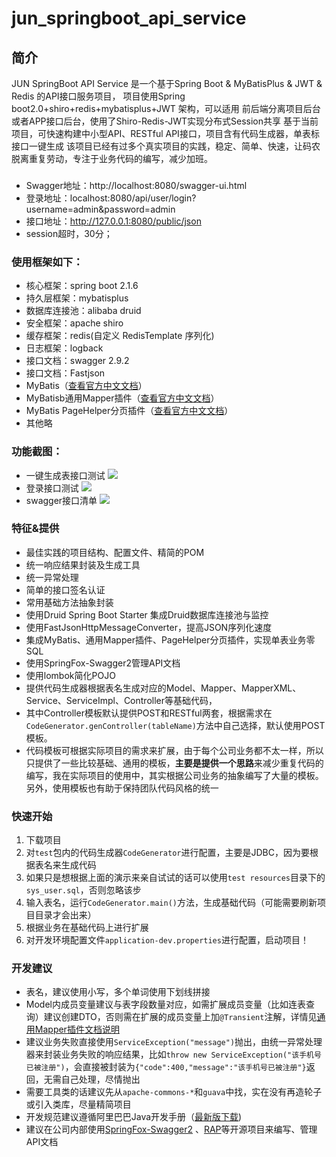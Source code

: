 # jun_springboot_api_service 

## 简介
JUN SpringBoot API Service 是一个基于Spring Boot & MyBatisPlus & JWT  &  Redis  的API接口服务项目，
项目使用Spring boot2.0+shiro+redis+mybatisplus+JWT 架构，可以适用 前后端分离项目后台或者APP接口后台，使用了Shiro-Redis-JWT实现分布式Session共享
基于当前项目，可快速构建中小型API、RESTful API接口，项目含有代码生成器，单表标接口一键生成
该项目已经有过多个真实项目的实践，稳定、简单、快速，让码农脱离重复劳动，专注于业务代码的编写，减少加班。

###
- Swagger地址：http://localhost:8080/swagger-ui.html
- 登录地址：localhost:8080/api/user/login?username=admin&password=admin
- 接口地址：http://127.0.0.1:8080/public/json
- session超时，30分；

### 使用框架如下：
* 核心框架：spring boot 2.1.6
* 持久层框架：mybatisplus
* 数据库连接池：alibaba druid
* 安全框架：apache shiro
* 缓存框架：redis(自定义 RedisTemplate 序列化)
* 日志框架：logback
* 接口文档：swagger 2.9.2
* 接口文档：Fastjson 
* MyBatis（[查看官方中文文档](http://www.mybatis.org/mybatis-3/zh/index.html)）
* MyBatisb通用Mapper插件（[查看官方中文文档](https://mapperhelper.github.io/docs/)）
* MyBatis PageHelper分页插件（[查看官方中文文档](https://pagehelper.github.io/)）
* 其他略 

### 功能截图：
- 一键生成表接口测试
![](https://github.com/wujun728/jun_api_service/blob/main/jun_springboot_api/doc/images/1.png) 
- 登录接口测试
![](https://github.com/wujun728/jun_api_service/blob/main/jun_springboot_api/doc/images/2.png) 
- swagger接口清单
![](https://github.com/wujun728/jun_api_service/blob/main/jun_springboot_api/doc/images/3.png) 

 ### 特征&提供
- 最佳实践的项目结构、配置文件、精简的POM
- 统一响应结果封装及生成工具
- 统一异常处理
- 简单的接口签名认证
- 常用基础方法抽象封装
- 使用Druid Spring Boot Starter 集成Druid数据库连接池与监控
- 使用FastJsonHttpMessageConverter，提高JSON序列化速度
- 集成MyBatis、通用Mapper插件、PageHelper分页插件，实现单表业务零SQL
- 使用SpringFox-Swagger2管理API文档
- 使用lombok简化POJO
- 提供代码生成器根据表名生成对应的Model、Mapper、MapperXML、Service、ServiceImpl、Controller等基础代码，
- 其中Controller模板默认提供POST和RESTful两套，根据需求在```CodeGenerator.genController(tableName)```方法中自己选择，默认使用POST模板。
- 代码模板可根据实际项目的需求来扩展，由于每个公司业务都不太一样，所以只提供了一些比较基础、通用的模板，**主要是提供一个思路**来减少重复代码的编写，我在实际项目的使用中，其实根据公司业务的抽象编写了大量的模板。另外，使用模板也有助于保持团队代码风格的统一
 

### 快速开始
1. 下载项目
2. 对```test```包内的代码生成器```CodeGenerator```进行配置，主要是JDBC，因为要根据表名来生成代码
3. 如果只是想根据上面的演示来亲自试试的话可以使用```test resources```目录下的```sys_user.sql```，否则忽略该步
3. 输入表名，运行```CodeGenerator.main()```方法，生成基础代码（可能需要刷新项目目录才会出来）
4. 根据业务在基础代码上进行扩展
5. 对开发环境配置文件```application-dev.properties```进行配置，启动项目！
 

### 开发建议
- 表名，建议使用小写，多个单词使用下划线拼接
- Model内成员变量建议与表字段数量对应，如需扩展成员变量（比如连表查询）建议创建DTO，否则需在扩展的成员变量上加```@Transient```注解，详情见[通用Mapper插件文档说明](https://mapperhelper.github.io/docs/2.use/)
- 建议业务失败直接使用```ServiceException("message")```抛出，由统一异常处理器来封装业务失败的响应结果，比如```throw new ServiceException("该手机号已被注册")```，会直接被封装为```{"code":400,"message":"该手机号已被注册"}```返回，无需自己处理，尽情抛出
- 需要工具类的话建议先从```apache-commons-*```和```guava```中找，实在没有再造轮子或引入类库，尽量精简项目
- 开发规范建议遵循阿里巴巴Java开发手册（[最新版下载](https://github.com/alibaba/p3c))
- 建议在公司内部使用[SpringFox-Swagger2](https://github.com/springfox/springfox) 、[RAP](https://github.com/thx/RAP)等开源项目来编写、管理API文档
